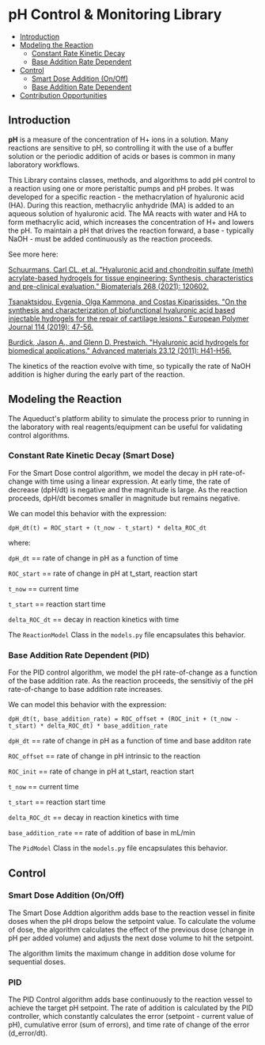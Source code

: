# pH Control & Monitoring Library #

- [Introduction](#introduction)
- [Modeling the Reaction](#modeling-the-reaction)
    - [Constant Rate Kinetic Decay](#constant-rate-model)
    - [Base Addition Rate Dependent](#rate-dependent-model)
- [Control](#control)
    - [Smart Dose Addition (On/Off)](#smart-dose-control)
    - [Base Addition Rate Dependent](#pid-control)
- [Contribution Opportunities](#contribution-opportunities)

## Introduction ## 

**pH** is a measure of the concentration of H+ ions in a solution. Many 
reactions are sensitive to pH, so controlling it with the use of a buffer 
solution or the periodic addition of acids or bases is common in many 
laboratory workflows. 

This Library contains classes, methods, and algorithms to add pH control 
to a reaction using one or more peristaltic pumps and pH probes. It was 
developed for a specific reaction - the methacrylation of hyaluronic acid (HA). 
During this reaction, methacrylic anhydride (MA) is added to an aqueous solution 
of hyaluronic acid. The MA reacts with water and HA to form methacrylic acid, which
increases the concentration of H+ and lowers the pH. To maintain a pH that
drives the reaction forward, a base - typically NaOH - must be added continuously
as the reaction proceeds. 

See more here: 

[Schuurmans, Carl CL, et al. "Hyaluronic acid and chondroitin sulfate (meth) acrylate-based hydrogels 
for tissue engineering: Synthesis, characteristics and pre-clinical evaluation." 
Biomaterials 268 (2021): 120602.](https://www.sciencedirect.com/science/article/pii/S0142961220308486)

[Tsanaktsidou, Evgenia, Olga Kammona, and Costas Kiparissides. "On the synthesis and characterization 
of biofunctional hyaluronic acid based injectable hydrogels for the repair of cartilage lesions." 
European Polymer Journal 114 (2019): 47-56.](https://www.sciencedirect.com/science/article/pii/S001430571831677X)

[Burdick, Jason A., and Glenn D. Prestwich. "Hyaluronic acid hydrogels for biomedical applications." 
Advanced materials 23.12 (2011): H41-H56.](https://pubmed.ncbi.nlm.nih.gov/21394792/)

The kinetics of the reaction evolve with time, so typically the rate of NaOH addition is higher 
during the early part of the reaction. 

## Modeling the Reaction ##

The Aqueduct's platform ability to simulate the process prior to running 
in the laboratory with real reagents/equipment can be useful for validating
control algorithms. 

### <a id="constant-rate-model"></a>Constant Rate Kinetic Decay (Smart Dose)

For the Smart Dose control algorithm, we model the decay in pH rate-of-change
with time using a linear expression. At early time, the rate of decrease 
(dpH/dt) is negative and the magnitude is large. As the reaction proceeds, dpH/dt 
becomes smaller in magnitude but remains negative.

We can model this behavior with the expression:

`dpH_dt(t) = ROC_start + (t_now - t_start) * delta_ROC_dt`

where:

`dpH_dt` == rate of change in pH as a function of time

`ROC_start` == rate of change in pH at t_start, reaction start

`t_now` == current time

`t_start` == reaction start time

`delta_ROC_dt` == decay in reaction kinetics with time

The `ReactionModel` Class in the `models.py` file encapsulates this behavior.

### <a id="rate-dependent-model"></a>Base Addition Rate Dependent (PID)

For the PID control algorithm, we model the pH rate-of-change as a function of the 
base addition rate. As the reaction proceeds, the sensitiviy of the pH rate-of-change to base 
addition rate increases.

We can model this behavior with the expression:

`dpH_dt(t, base_addition_rate) = ROC_offset + (ROC_init + (t_now - t_start) * delta_ROC_dt) * base_addition_rate`

`dpH_dt` == rate of change in pH as a function of time and base additon rate

`ROC_offset` == rate of change in pH intrinsic to the reaction

`ROC_init` == rate of change in pH at t_start, reaction start

`t_now` == current time

`t_start` == reaction start time

`delta_ROC_dt` == decay in reaction kinetics with time

`base_addition_rate` == rate of addition of base in mL/min

The `PidModel` Class in the `models.py` file encapsulates this behavior.

## Control ##

### <a id="smart-dose-control"></a>Smart Dose Addition (On/Off) 

The Smart Dose Addtion algorithm adds base to the reaction vessel 
in finite doses when the pH drops below the setpoint value. To calculate 
the volume of dose, the algorithm calculates the effect of the previous 
dose (change in pH per added volume) and adjusts the next dose volume 
to hit the setpoint. 

The algorithm limits the maximum change in addition dose volume 
for sequential doses.

### <a id="pid-control"></a>PID 

The PID Control algorithm adds base continuously to the reaction
vessel to achieve the target pH setpoint. The rate of addition is calculated 
by the PID controller, which constantly calculates the error (setpoint - current value of pH), 
cumulative error (sum of errors), and time rate of change of the error (d_error/dt). 
